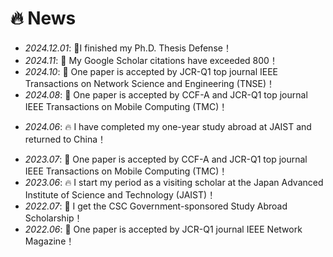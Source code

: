 # 🔥 News
- *2024.12.01*: 🎉I finished my Ph.D. Thesis Defense！
- *2024.11*: 🎉 My Google Scholar citations have exceeded 800！
- *2024.10*: 🎉 One paper is accepted by JCR-Q1 top journal IEEE Transactions on Network Science and Engineering (TNSE)！
- *2024.08*: 🎉 One paper is accepted by CCF-A and JCR-Q1 top journal IEEE Transactions on Mobile Computing (TMC)！
<!-- - *2024.07*: 🎉 My Google Scholar citations have exceeded 700！-->
- *2024.06*: 🔥 I have completed my one-year study abroad at JAIST and returned to China！
<!-- - *2024.03*: 🎉 My Google Scholar citations have exceeded 600 -->
<!-- - *2023.12*: 🎉 My Google Scholar citations have exceeded 500 -->
- *2023.07*: 🎉 One paper is accepted by CCF-A and JCR-Q1 top journal IEEE Transactions on Mobile Computing (TMC)！
- *2023.06*: 🔥  I start my period as a visiting scholar at the Japan Advanced Institute of Science and Technology (JAIST)！
- *2022.07*: 🎉 I get the CSC Government-sponsored Study Abroad Scholarship！
- *2022.06*: 🎉 One paper is accepted by JCR-Q1 journal IEEE Network Magazine！

